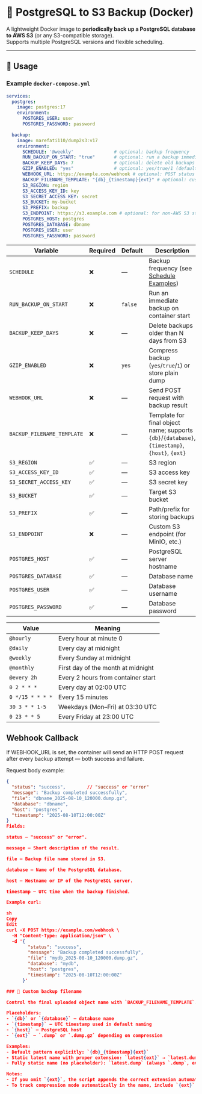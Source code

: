 # 🐘 PostgreSQL to S3 Backup (Docker)

A lightweight Docker image to **periodically back up a PostgreSQL database to AWS S3** (or any S3-compatible storage).  
Supports multiple PostgreSQL versions and flexible scheduling.

---

## 🚀 Usage

### Example `docker-compose.yml`
```yaml
services:
  postgres:
    image: postgres:17
    environment:
      POSTGRES_USER: user
      POSTGRES_PASSWORD: password

  backup:
    image: marefati110/dump2s3:v17
    environment:
      SCHEDULE: '@weekly'               # optional: backup frequency
      RUN_BACKUP_ON_START: "true"       # optional: run a backup immediately on start
      BACKUP_KEEP_DAYS: 7               # optional: delete old backups from S3
      GZIP_ENABLED: "yes"               # optional: yes/true/1 (default) or no/false/0
      WEBHOOK_URL: https://example.com/webhook # optional: POST status JSON here
      BACKUP_FILENAME_TEMPLATE: "{db}_{timestamp}{ext}" # optional: customize final filename
      S3_REGION: region
      S3_ACCESS_KEY_ID: key
      S3_SECRET_ACCESS_KEY: secret
      S3_BUCKET: my-bucket
      S3_PREFIX: backup
      S3_ENDPOINT: https://s3.example.com # optional: for non-AWS S3 storage
      POSTGRES_HOST: postgres
      POSTGRES_DATABASE: dbname
      POSTGRES_USER: user
      POSTGRES_PASSWORD: password
```


| Variable               | Required | Default | Description                                                     |
| ---------------------- | -------- | ------- | --------------------------------------------------------------- |
| `SCHEDULE`             | ❌        | —       | Backup frequency (see [Schedule Examples](#-schedule-examples)) |
| `RUN_BACKUP_ON_START`  | ❌        | `false` | Run an immediate backup on container start                      |
| `BACKUP_KEEP_DAYS`     | ❌        | —       | Delete backups older than N days from S3                        |
| `GZIP_ENABLED`         | ❌        | `yes`   | Compress backup (`yes`/`true`/`1`) or store plain dump          |
| `WEBHOOK_URL`          | ❌        | —       | Send POST request with backup result                            |
| `BACKUP_FILENAME_TEMPLATE` | ❌    | —       | Template for final object name; supports `{db}`/`{database}`, `{timestamp}`, `{host}`, `{ext}` |
| `S3_REGION`            | ✅        | —       | S3 region                                                       |
| `S3_ACCESS_KEY_ID`     | ✅        | —       | S3 access key                                                   |
| `S3_SECRET_ACCESS_KEY` | ✅        | —       | S3 secret key                                                   |
| `S3_BUCKET`            | ✅        | —       | Target S3 bucket                                                |
| `S3_PREFIX`            | ✅        | —       | Path/prefix for storing backups                                 |
| `S3_ENDPOINT`          | ❌        | —       | Custom S3 endpoint (for MinIO, etc.)                            |
| `POSTGRES_HOST`        | ✅        | —       | PostgreSQL server hostname                                      |
| `POSTGRES_DATABASE`    | ✅        | —       | Database name                                                   |
| `POSTGRES_USER`        | ✅        | —       | Database username                                               |
| `POSTGRES_PASSWORD`    | ✅        | —       | Database password                                               |



| Value            | Meaning                            |
| ---------------- | ---------------------------------- |
| `@hourly`        | Every hour at minute 0             |
| `@daily`         | Every day at midnight              |
| `@weekly`        | Every Sunday at midnight           |
| `@monthly`       | First day of the month at midnight |
| `@every 2h`      | Every 2 hours from container start |
| `0 2 * * *`      | Every day at 02:00 UTC             |
| `0 */15 * * * *` | Every 15 minutes                   |
| `30 3 * * 1-5`   | Weekdays (Mon–Fri) at 03:30 UTC    |
| `0 23 * * 5`     | Every Friday at 23:00 UTC          |


## Webhook Callback
If WEBHOOK_URL is set, the container will send an HTTP POST request after every backup attempt — both success and failure.

Request body example:


```json
{
  "status": "success",        // "success" or "error"
  "message": "Backup completed successfully",
  "file": "dbname_2025-08-10_120000.dump.gz",
  "database": "dbname",
  "host": "postgres",
  "timestamp": "2025-08-10T12:00:00Z"
}
Fields:

status – "success" or "error".

message – Short description of the result.

file – Backup file name stored in S3.

database – Name of the PostgreSQL database.

host – Hostname or IP of the PostgreSQL server.

timestamp – UTC time when the backup finished.

Example curl:

sh
Copy
Edit
curl -X POST https://example.com/webhook \
  -H "Content-Type: application/json" \
  -d '{
        "status": "success",
        "message": "Backup completed successfully",
        "file": "mydb_2025-08-10_120000.dump.gz",
        "database": "mydb",
        "host": "postgres",
        "timestamp": "2025-08-10T12:00:00Z"
      }'

### 📄 Custom backup filename

Control the final uploaded object name with `BACKUP_FILENAME_TEMPLATE`.

Placeholders:
- `{db}` or `{database}` – database name
- `{timestamp}` – UTC timestamp used in default naming
- `{host}` – PostgreSQL host
- `{ext}` – `.dump` or `.dump.gz` depending on compression

Examples:
- Default pattern explicitly: `{db}_{timestamp}{ext}`
- Static latest name with proper extension: `latest{ext}` → `latest.dump.gz` when gzip is enabled
- Fully static name (no placeholder): `latest.dump` (always `.dump`, even if gzip is enabled)

Notes:
- If you omit `{ext}`, the script appends the correct extension automatically unless your template already ends with `.dump` or `.dump.gz`.
- To track compression mode automatically in the name, include `{ext}`.

```
